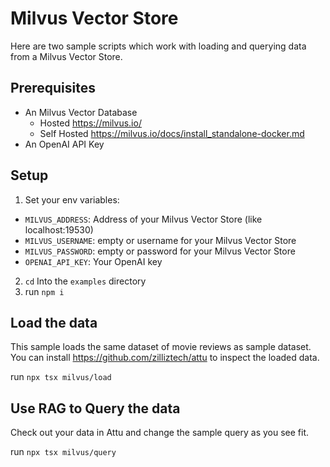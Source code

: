 # Milvus Vector Store

Here are two sample scripts which work with loading and querying data from a Milvus Vector Store.

## Prerequisites

- An Milvus Vector Database
  - Hosted https://milvus.io/
  - Self Hosted https://milvus.io/docs/install_standalone-docker.md
- An OpenAI API Key

## Setup

1. Set your env variables:

- `MILVUS_ADDRESS`: Address of your Milvus Vector Store (like localhost:19530)
- `MILVUS_USERNAME`: empty or username for your Milvus Vector Store
- `MILVUS_PASSWORD`: empty or password for your Milvus Vector Store
- `OPENAI_API_KEY`: Your OpenAI key

2. `cd` Into the `examples` directory
3. run `npm i`

## Load the data

This sample loads the same dataset of movie reviews as sample dataset. You can install https://github.com/zilliztech/attu to inspect the loaded data.

run `npx tsx milvus/load`

## Use RAG to Query the data

Check out your data in Attu and change the sample query as you see fit.

run `npx tsx milvus/query`
